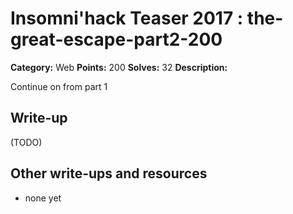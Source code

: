 # Insomni'hack Teaser 2017 : the-great-escape-part2-200

**Category:** Web
**Points:** 200
**Solves:** 32
**Description:**

Continue on from part 1

## Write-up

(TODO)

## Other write-ups and resources

* none yet
